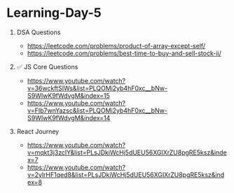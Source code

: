 # Learning-Day-5



1. DSA Questions
   - https://leetcode.com/problems/product-of-array-except-self/
   - https://leetcode.com/problems/best-time-to-buy-and-sell-stock-ii/
  
2. ✅ JS Core Questions
   - https://www.youtube.com/watch?v=36wckftSIWs&list=PLQOMi2yb4hF0xc__bNw-S9WIwK9fWdvgM&index=15
   - https://www.youtube.com/watch?v=FIb7wnYazsc&list=PLQOMi2yb4hF0xc__bNw-S9WIwK9fWdvgM&index=14
  
3. React Journey
   - https://www.youtube.com/watch?v=mqkt3j3zclY&list=PLsJDkiWcHj5dUEU56XGIXrZU8pgRE5ksz&index=7
   - https://www.youtube.com/watch?v=2ylrHF1qed8&list=PLsJDkiWcHj5dUEU56XGIXrZU8pgRE5ksz&index=8
